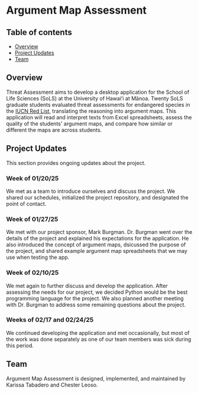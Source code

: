 # Argument Map Assessment

## Table of contents

* [Overview](#overview)
* [Project Updates](#project-updates)
* [Team](#team)

## Overview

Threat Assessment aims to develop a desktop application for the School of Life Sciences (SoLS) at the University of Hawaiʻi at Mānoa. Twenty SoLS graduate students evaluated threat assessments for endangered species in the [IUCN Red List](https://www.iucnredlist.org/), translating the reasoning into argument maps. This application will read and interpret texts from Excel spreadsheets, assess the quality of the students' argument maps, and compare how similar or different the maps are across students.

## Project Updates

This section provides ongoing updates about the project.

### Week of 01/20/25 
<!---1/22/24-->

We met as a team to introduce ourselves and discuss the project. We shared our schedules, initialized the project repository, and designated the point of contact. 


### Week of 01/27/25 
<!--01/28/24-->

We met with our project sponsor, Mark Burgman. Dr. Burgman went over the details of the project and explained his expectations for the application. He also introduced the concept of argument maps, dsicussed the purpose of the project, and shared example argument map spreadsheets that we may use when testing the app. 

### Week of 02/10/25
<!--02/10/24-->

We met again to further discuss and develop the application. After assessing the needs for our project, we decided Python would be the best programming language for the project. We also planned another meeting with Dr. Burgman to address some remaining questions about the project. 

### Weeks of 02/17 and 02/24/25 

We continued developing the application and met occasionally, but most of the work was done separately as one of our team members was sick during this period. 


## Team

Argument Map Assessment is designed, implemented, and maintained by Karissa Tabadero and Chester Leoso. 
